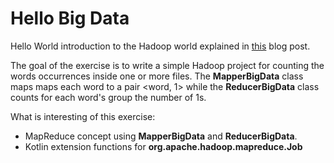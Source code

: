 Hello Big Data
==============

Hello World introduction to the Hadoop world explained in [this](https://thegmariottiblog.blogspot.com/2017/02/hello-blog-world-learning-big-data-with.html) blog post.

The goal of the exercise is to write a simple Hadoop project for counting the words occurrences inside
one or more files. The **MapperBigData** class maps maps each word to a pair <word, 1> while the 
**ReducerBigData** class counts for each word's group the number of 1s.

What is interesting of this exercise:
- MapReduce concept using **MapperBigData** and **ReducerBigData**.
- Kotlin extension functions for **org.apache.hadoop.mapreduce.Job**
